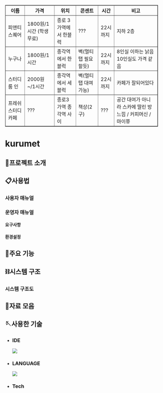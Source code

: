 
<div align="center">
  <table border="1" cellspacing="0" cellpadding="5">
    <tr>
      <th>이름</th>
      <th>가격</th>
      <th>위치</th>
      <th>콘센트</th>
      <th>시간</th>
      <th>비고</th>
    </tr>
    <tr>
      <td>피앤티스퀘어</td>
      <td>1800원/1시간 (학생 무료)</td>
      <td>종로 3가역에서 한블럭</td>
      <td>???</td>
      <td>22시까지</td>
      <td>지하 2층</td>
    </tr>
    <tr>
      <td>누구나</td>
      <td>1800원/1시간</td>
      <td>종각역에서 한블럭</td>
      <td>벽(멀티탭 필요할듯)</td>
      <td>22시까지</td>
      <td>8인실 이하는 낡음
10인실도 가격 같음</td>
    </tr>
    <tr>
      <td>스터디룸 인</td>
      <td>2000원~/1시간</td>
      <td>종각역에서 세블럭</td>
      <td>벽(멀티탭 대여 가능)</td>
      <td>22시까지</td>
      <td>카페가 잘되어있다</td>
    </tr>
     <tr>
      <td>프레쉬 스터디 카페</td>
      <td>???</td>
      <td>종로3가역 종각역 사이 </td>
      <td>책상(2구)</td>
      <td>???</td>
      <td>공간 대여가 아니라 스카에 딸린 방 느낌 / 커피머신 / 마이쮸</td>
    </tr>
  </table>
</div>





# kurumet

## 👋프로젝트 소개

## 📋사용법

### 사용자 매뉴얼

### 운영자 매뉴얼

#### 요구사항

#### 환경설정

## 📢주요 기능

## ⛓️시스템 구조

### 시스템 구조도

## 📂자료 모음

## 🪡사용한 기술

- ### IDE

  <img src="https://img.shields.io/badge/vscode-007ACC?style=for-the-badge&logo=visualstudiocode&logoColor=white">

- ### LANGUAGE

    <img src="https://img.shields.io/badge/typescript-3178C6?style=for-the-badge&logo=typescript&logoColor=white">

- ### Tech

